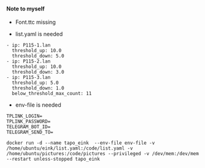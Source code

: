#### Note to myself

- Font.ttc missing

- list.yaml is needed

```
- ip: P115-1.lan
  threshold_up: 10.0
  threshold_down: 5.0
- ip: P115-2.lan
  threshold_up: 10.0
  threshold_down: 3.0
- ip: P115-3.lan
  threshold_up: 5.0
  threshold_down: 1.0
  below_threshold_max_count: 11
```

- env-file is needed

```
TPLINK_LOGIN=
TPLINK_PASSWORD=
TELEGRAM_BOT_ID=
TELEGRAM_SEND_TO=
```


`docker run -d --name tapo_eink  --env-file env-file -v /home/ubuntu/eink/list.yaml:/code/list.yaml -v /home/ubuntu/pictures:/code/pictures --privileged -v /dev/mem:/dev/mem --restart unless-stopped tapo_eink`
